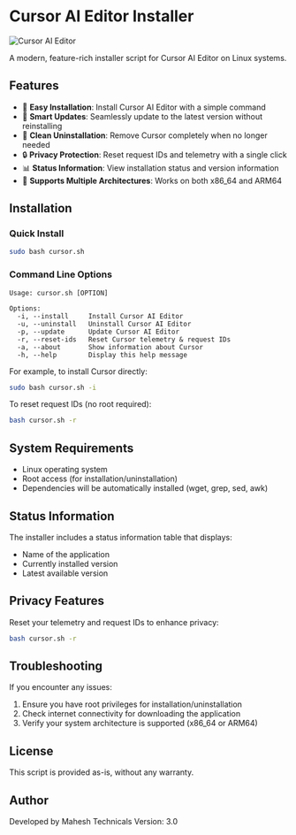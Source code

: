 # Cursor AI Editor Installer

![Cursor AI Editor](https://cursor.sh/assets/cursor-og.png)

A modern, feature-rich installer script for Cursor AI Editor on Linux systems.

## Features

- 🚀 **Easy Installation**: Install Cursor AI Editor with a simple command
- 🔄 **Smart Updates**: Seamlessly update to the latest version without reinstalling
- 🧹 **Clean Uninstallation**: Remove Cursor completely when no longer needed
- 🔒 **Privacy Protection**: Reset request IDs and telemetry with a single click
- 📊 **Status Information**: View installation status and version information
- 📱 **Supports Multiple Architectures**: Works on both x86_64 and ARM64

## Installation

### Quick Install

```bash
sudo bash cursor.sh
```

### Command Line Options

```
Usage: cursor.sh [OPTION]

Options:
  -i, --install     Install Cursor AI Editor
  -u, --uninstall   Uninstall Cursor AI Editor
  -p, --update      Update Cursor AI Editor
  -r, --reset-ids   Reset Cursor telemetry & request IDs
  -a, --about       Show information about Cursor
  -h, --help        Display this help message
```

For example, to install Cursor directly:
```bash
sudo bash cursor.sh -i
```

To reset request IDs (no root required):
```bash
bash cursor.sh -r
```

## System Requirements

- Linux operating system
- Root access (for installation/uninstallation)
- Dependencies will be automatically installed (wget, grep, sed, awk)

## Status Information

The installer includes a status information table that displays:
- Name of the application
- Currently installed version
- Latest available version

## Privacy Features

Reset your telemetry and request IDs to enhance privacy:
```bash
bash cursor.sh -r
```

## Troubleshooting

If you encounter any issues:
1. Ensure you have root privileges for installation/uninstallation
2. Check internet connectivity for downloading the application
3. Verify your system architecture is supported (x86_64 or ARM64)

## License

This script is provided as-is, without any warranty.

## Author

Developed by Mahesh Technicals
Version: 3.0

